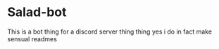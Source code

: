 # Salad-bot
This is a bot thing for a discord server thing thing yes i do in fact make sensual readmes